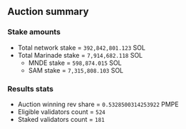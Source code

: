 ## Auction summary

### Stake amounts
- Total network stake = `392,842,801.123` SOL
- Total Marinade stake = `7,914,682.118` SOL
  - MNDE stake = `598,874.015` SOL
  - SAM stake = `7,315,808.103` SOL

### Results stats
- Auction winning rev share = `0.5328500314253922` PMPE
- Eligible validators count = `524`
- Staked validators count = `181`

